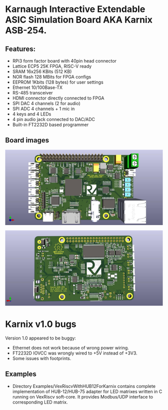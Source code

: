 # Karnaugh Interactive Extendable ASIC Simulation Board AKA Karnix ASB-254.

## Features:

- RPi3 form factor board with 40pin head connector
- Lattice ECP5 25K FPGA, RISC-V ready
- SRAM 16x256 KBits (512 KB)
- NOR flash 128 MBits for FPGA configs
- EEPROM 1Kbits (128 bytes) for user settings
- Ethernet 10/100Base-TX
- RS-485 transceiver
- HDMI connector directly connected to FPGA
- SPI DAC 4 channels (2 for audio)
- SPI ADC 4 channels + 1 mic in
- 4 keys and 4 LEDs
- 4 pin audio jack connected to DAC/ADC
- Built-in FT2232D based programmer

## Board images

![TOP side](Karnix_ASB-254-v1.0/images/Karnix_ASB-top.jpg)

![BOTTOM side](Karnix_ASB-254-v1.0/images/Karnix_ASB-bottom.jpg)

# Karnix v1.0 bugs

Version 1.0 appeared to be buggy:
- Ethernet does not work because of wrong power wiring.
- FT2232D IOVCC was wrongly wired to +5V instead of +3V3.
- Some issues with footprints.

## Examples

- Directory Examples/VexRiscvWithHUB12ForKarnix contains complete implementation of HUB-12/HUB-75 adapter for LED matrixes written in C running on VexRiscv soft-core. It provides Modbus/UDP interface to corresponding LED matrix.
